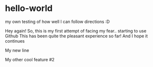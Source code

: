 # hello-world
my own testing of how well I can follow directions :D

Hey again!
So, this is my first attempt of facing my fear.. starting to use Github
This has been quite the pleasant experience so far! And I hope it continues

My new line

My other cool feature #2
